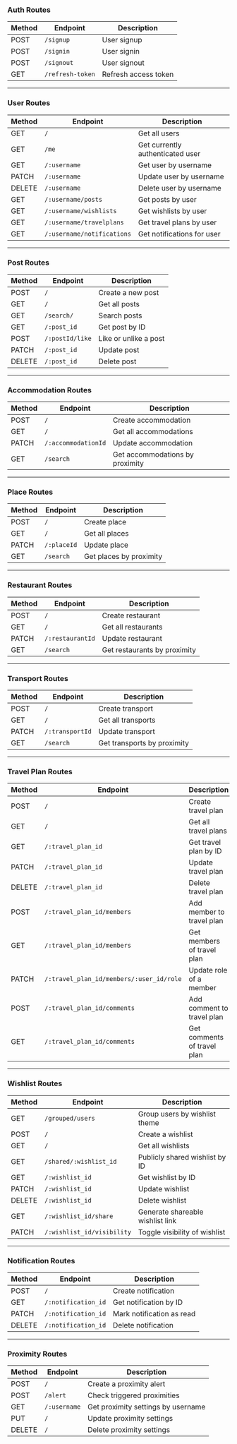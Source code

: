 ###  **Auth Routes**

| Method | Endpoint         | Description               |
| ------ | ---------------- | ------------------------- |
| POST   | `/signup`        | User signup               |
| POST   | `/signin`        | User signin               |
| POST   | `/signout`       | User signout              |
| GET    | `/refresh-token` | Refresh access token      |

---

###  **User Routes**

| Method | Endpoint                   | Description                      |
| ------ | -------------------------- | -------------------------------- |
| GET    | `/`                        | Get all users                    |
| GET    | `/me`                      | Get currently authenticated user |
| GET    | `/:username`               | Get user by username             |
| PATCH  | `/:username`               | Update user by username          |
| DELETE | `/:username`               | Delete user by username          |
| GET    | `/:username/posts`         | Get posts by user                |
| GET    | `/:username/wishlists`     | Get wishlists by user            |
| GET    | `/:username/travelplans`   | Get travel plans by user         |
| GET    | `/:username/notifications` | Get notifications for user       |

---

###  **Post Routes**

| Method | Endpoint        | Description               |
| ------ | --------------- | ------------------------- |
| POST   | `/`             | Create a new post         |
| GET    | `/`             | Get all posts             |
| GET    | `/search/`      | Search posts              |
| GET    | `/:post_id`     | Get post by ID            |
| POST   | `/:postId/like` | Like or unlike a post     |
| PATCH  | `/:post_id`     | Update post               |
| DELETE | `/:post_id`     | Delete post               |

---

###  **Accommodation Routes**

| Method | Endpoint            | Description                     |
| ------ | ------------------- | ------------------------------- |
| POST   | `/`                 | Create accommodation            |
| GET    | `/`                 | Get all accommodations          |
| PATCH  | `/:accommodationId` | Update accommodation            |
| GET    | `/search`           | Get accommodations by proximity |

---

###  **Place Routes**

| Method | Endpoint    | Description             |
| ------ | ----------- | ----------------------- |
| POST   | `/`         | Create place            |
| GET    | `/`         | Get all places          |
| PATCH  | `/:placeId` | Update place            |
| GET    | `/search`   | Get places by proximity |

---

###  **Restaurant Routes**

| Method | Endpoint         | Description                  |
| ------ | ---------------- | ---------------------------- |
| POST   | `/`              | Create restaurant            |
| GET    | `/`              | Get all restaurants          |
| PATCH  | `/:restaurantId` | Update restaurant            |
| GET    | `/search`        | Get restaurants by proximity |

---

###  **Transport Routes**

| Method | Endpoint        | Description                 |
| ------ | --------------- | --------------------------- |
| POST   | `/`             | Create transport            |
| GET    | `/`             | Get all transports          |
| PATCH  | `/:transportId` | Update transport            |
| GET    | `/search`       | Get transports by proximity |

---

###  **Travel Plan Routes**

| Method | Endpoint                                 | Description                 |
| ------ | ---------------------------------------- | --------------------------- |
| POST   | `/`                                      | Create travel plan          |
| GET    | `/`                                      | Get all travel plans        |
| GET    | `/:travel_plan_id`                       | Get travel plan by ID       |
| PATCH  | `/:travel_plan_id`                       | Update travel plan          |
| DELETE | `/:travel_plan_id`                       | Delete travel plan          |
| POST   | `/:travel_plan_id/members`               | Add member to travel plan   |
| GET    | `/:travel_plan_id/members`               | Get members of travel plan  |
| PATCH  | `/:travel_plan_id/members/:user_id/role` | Update role of a member     |
| POST   | `/:travel_plan_id/comments`              | Add comment to travel plan  |
| GET    | `/:travel_plan_id/comments`              | Get comments of travel plan |

---

###  **Wishlist Routes**

| Method | Endpoint                   | Description                      |
| ------ | -------------------------- | -------------------------------- |
| GET    | `/grouped/users`           | Group users by wishlist theme    |
| POST   | `/`                        | Create a wishlist                |
| GET    | `/`                        | Get all wishlists                |
| GET    | `/shared/:wishlist_id`     | Publicly shared wishlist by ID   |
| GET    | `/:wishlist_id`            | Get wishlist by ID               |
| PATCH  | `/:wishlist_id`            | Update wishlist                  |
| DELETE | `/:wishlist_id`            | Delete wishlist                  |
| GET    | `/:wishlist_id/share`      | Generate shareable wishlist link |
| PATCH  | `/:wishlist_id/visibility` | Toggle visibility of wishlist    |

---

###  **Notification Routes**

| Method | Endpoint            | Description               |
| ------ | ------------------- | ------------------------- |
| POST   | `/`                 | Create notification       |
| GET    | `/:notification_id` | Get notification by ID    |
| PATCH  | `/:notification_id` | Mark notification as read |
| DELETE | `/:notification_id` | Delete notification       |

---

###  **Proximity Routes**

| Method | Endpoint     | Description                        |
| ------ | ------------ | ---------------------------------- |
| POST   | `/`          | Create a proximity alert           |
| POST   | `/alert`     | Check triggered proximities        |
| GET    | `/:username` | Get proximity settings by username |
| PUT    | `/`          | Update proximity settings          |
| DELETE | `/`          | Delete proximity settings          |
